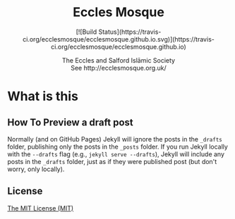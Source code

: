 <h1 align="center">Eccles Mosque</h1>
<p align="center">
  [![Build Status](https://travis-ci.org/ecclesmosque/ecclesmosque.github.io.svg)](https://travis-ci.org/ecclesmosque/ecclesmosque.github.io)
</p>
<p align="center">
     The Eccles and Salford Islāmic Society<br/>
    See http://ecclesmosque.org.uk/
</p>


# What is this


## How To Preview a draft post

Normally (and on GitHub Pages) Jekyll will ignore the posts in the `_drafts` folder, publishing only the posts in the `_posts` folder. If you run Jekyll locally with the `--drafts` flag (e.g., `jekyll serve --drafts`), Jekyll will include any posts in the `_drafts` folder, just as if they were published post (but don't worry, only locally).

## License

[The MIT License (MIT)](http://azizur.mit-license.org/)
